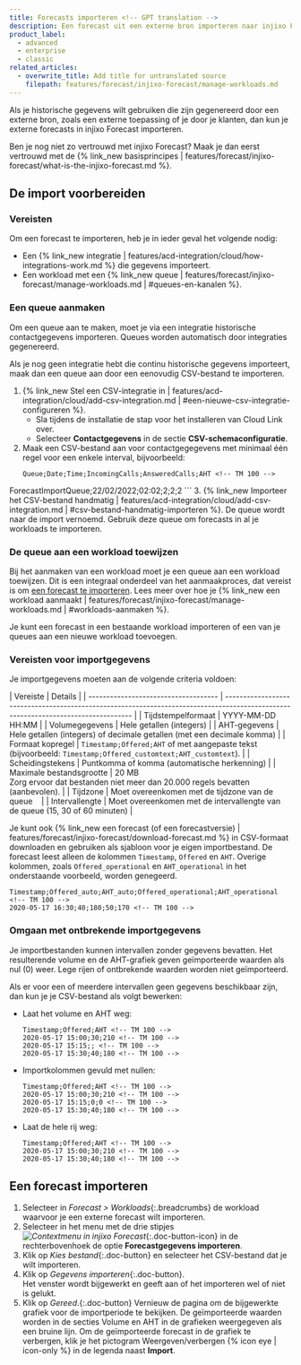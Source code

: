 ```yaml
---
title: Forecasts importeren <!-- GPT translation -->
description: Een forecast uit een externe bron importeren naar injixo Forecast. <!-- GPT translation -->
product_label:
  - advanced
  - enterprise
  - classic
related_articles:
  - overwrite_title: Add title for untranslated source
    filepath: features/forecast/injixo-forecast/manage-workloads.md
---
```


Als je historische gegevens wilt gebruiken die zijn gegenereerd door een externe bron, zoals een externe toepassing of je door je klanten, dan kun je externe forecasts in injixo Forecast importeren. <!-- TM 100 -->

Ben je nog niet zo vertrouwd met injixo Forecast? Maak je dan eerst vertrouwd met de {% link_new basisprincipes | features/forecast/injixo-forecast/what-is-the-injixo-forecast.md %}. <!-- TM 100 -->

## De import voorbereiden <!-- TM 100 -->

### Vereisten <!-- TM 100 -->

Om een forecast te importeren, heb je in ieder geval het volgende nodig: <!-- TM 100 -->

- Een {% link_new integratie | features/acd-integration/cloud/how-integrations-work.md %} die gegevens importeert. <!-- TM 100 -->
- Een workload met een {% link_new queue | features/forecast/injixo-forecast/manage-workloads.md | #queues-en-kanalen %}. <!-- TM 100 -->
  <!-- GPT translation -->
### Een queue aanmaken <!-- TM 100 -->

Om een queue aan te maken, moet je via een integratie historische contactgegevens importeren. Queues worden automatisch door integraties gegenereerd. <!-- TM 100 -->

Als je nog geen integratie hebt die continu historische gegevens importeert, maak dan een queue aan door een eenovudig CSV-bestand te importeren. <!-- TM 100 -->

1. {% link_new Stel een CSV-integratie in | features/acd-integration/cloud/add-csv-integration.md | #een-nieuwe-csv-integratie-configureren %}. <!-- TM 100 -->
   - Sla tijdens de installatie de stap voor het installeren van Cloud Link over. <!-- TM 100 -->
   - Selecteer **Contactgegevens** in de sectie **CSV-schemaconfiguratie**. <!-- TM 100 -->
2. Maak een CSV-bestand aan voor contactgegegevens met minimaal één regel voor een enkele interval, bijvoorbeeld: <!-- TM 100 -->
    ```
   Queue;Date;Time;IncomingCalls;AnsweredCalls;AHT <!-- TM 100 -->
ForecastImportQueue;22/02/2022;02:02;2;2;2 <!-- TM 100 -->
    ```
3. {% link_new Importeer het CSV-bestand handmatig | features/acd-integration/cloud/add-csv-integration.md | #csv-bestand-handmatig-importeren %}.   <!-- GPT translation -->
   De queue wordt naar de import vernoemd. <!-- TM 100 -->
   Gebruik deze queue om forecasts in al je workloads te importeren. <!-- TM 100 -->

### De queue aan een workload toewijzen <!-- TM 100 -->

Bij het aanmaken van een workload moet je een queue aan een workload toewijzen. Dit is een integraal onderdeel van het aanmaakproces, dat vereist is om [een forecast te importeren](#een-forecast-importeren). Lees meer over hoe je {% link_new een workload aanmaakt | features/forecast/injixo-forecast/manage-workloads.md | #workloads-aanmaken %}. <!-- TM 100 -->

Je kunt een forecast in een bestaande workload importeren of een van je queues aan een nieuwe workload toevoegen. <!-- TM 100 -->

### Vereisten voor importgegevens <!-- TM 100 -->

Je importgegevens moeten aan de volgende criteria voldoen: <!-- TM 100 -->

| Vereiste                          | Details                                                                                                                            | <!-- TM 100 -->
| ------------------------------------ | ---------------------------------------------------------------------------------------------------------------------------------- | <!-- TM 100 -->
| Tijdstempelformaat                     | YYYY-MM-DD HH:MM                                                                                                                   | <!-- TM 100 -->
| Volumegegevens                          | Hele getallen (integers)                                                                                                           | <!-- TM 100 -->
| AHT-gegevens                             | Hele getallen (integers) of decimale getallen (met een decimale komma)                                                                  | <!-- TM 100 -->
| Formaat kopregel                   | `Timestamp;Offered;AHT` of met aangepaste tekst (bijvoorbeeld: `Timestamp;Offered_customtext;AHT_customtext`).                                 | <!-- TM 100 -->
| Scheidingstekens                 | Puntkomma of komma (automatische herkenning)                                                                                                 | <!-- TM 100 -->
| Maximale bestandsgrootte                    | 20 MB<br>Zorg ervoor dat bestanden niet meer dan 20.000 regels bevatten (aanbevolen).                                                                         | <!-- TM 100 -->
| Tijdzone                            | Moet overeenkomen met de tijdzone van de queue                                                                                             | <!-- TM 100 -->
| Intervallengte                      | Moet overeenkomen met de intervallengte van de queue (15, 30 of 60 minuten)                                                               | <!-- TM 100 -->


Je kunt ook {% link_new een forecast (of een forecastversie) | features/forecast/injixo-forecast/download-forecast.md %} in CSV-formaat downloaden en gebruiken als sjabloon voor je eigen importbestand. De forecast leest alleen de kolommen `Timestamp`, `Offered` en `AHT`. Overige kolommen, zoals `Offered_operational` en `AHT_operational` in het onderstaande voorbeeld, worden genegeerd. <!-- TM 100 -->

```
Timestamp;Offered_auto;AHT_auto;Offered_operational;AHT_operational <!-- TM 100 -->
2020-05-17 16:30;40;180;50;170 <!-- TM 100 -->
```

### Omgaan met ontbrekende importgegevens <!-- TM 100 -->

Je importbestanden kunnen intervallen zonder gegevens bevatten. Het resulterende volume en de AHT-grafiek geven geïmporteerde waarden als nul (0) weer. Lege rijen of ontbrekende waarden worden niet geïmporteerd. <!-- TM 100 -->

Als er voor een of meerdere intervallen geen gegevens beschikbaar zijn, dan kun je je CSV-bestand als volgt bewerken: <!-- TM 100 -->

- Laat het volume en AHT weg: <!-- TM 100 -->

  ```
  Timestamp;Offered;AHT <!-- TM 100 -->
  2020-05-17 15:00;30;210 <!-- TM 100 -->
  2020-05-17 15:15;; <!-- TM 100 -->
  2020-05-17 15:30;40;180 <!-- TM 100 -->
  ```

- Importkolommen gevuld met nullen: <!-- TM 100 -->

  ```
  Timestamp;Offered;AHT <!-- TM 100 -->
  2020-05-17 15:00;30;210 <!-- TM 100 -->
  2020-05-17 15:15;0;0 <!-- TM 100 -->
  2020-05-17 15:30;40;180 <!-- TM 100 -->
  ```

- Laat de hele rij weg: <!-- TM 100 -->

  ```
  Timestamp;Offered;AHT <!-- TM 100 -->
  2020-05-17 15:00;30;210 <!-- TM 100 -->
  2020-05-17 15:30;40;180 <!-- TM 100 -->
  ```

## Een forecast importeren <!-- GPT translation -->

1. Selecteer in _Forecast > Workloads_{:.breadcrumbs} de workload waarvoor je een externe forecast wilt importeren. <!-- GPT translation -->
2. Selecteer in het menu met de drie stipjes _![Contextmenu in injixo Forecast](/assets/img/common/forecast/context-menu.svg)_{:.doc-button-icon} in de rechterbovenhoek de optie **Forecastgegevens importeren**. <!-- GPT translation -->
3. Klik op _Kies bestand_{:.doc-button} en selecteer het CSV-bestand dat je wilt importeren. <!-- GPT translation -->
4. Klik op _Gegevens importeren_{:.doc-button}.<br> <!-- GPT translation -->
   Het venster wordt bijgewerkt en geeft aan of het importeren wel of niet is gelukt. <!-- GPT translation -->
5. Klik op *Gereed*.{:.doc-button} <!-- GPT translation -->
Vernieuw de pagina om de bijgewerkte grafiek voor de importperiode te bekijken. De geïmporteerde waarden worden in de secties Volume en AHT in de grafieken weergegeven als een bruine lijn. <!-- GPT translation -->
   Om de geïmporteerde forecast in de grafiek te verbergen, klik je het pictogram Weergeven/verbergen {% icon eye | icon-only %} in de legenda naast **Import**. <!-- GPT translation -->